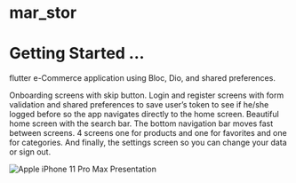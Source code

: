 # mar_stor
 
# Getting Started ...
flutter e-Commerce application using Bloc, Dio, and shared preferences.

Onboarding screens with skip button. Login and register screens with form validation and shared preferences to save user’s token to see if he/she logged before so the app navigates directly to the home screen. Beautiful home screen with the search bar. The bottom navigation bar moves fast between screens. 4 screens one for products and one for favorites and one for categories. And finally, the settings screen so you can change your data or sign out.



![Apple iPhone 11 Pro Max Presentation](https://user-images.githubusercontent.com/83143927/147870342-8d235444-ea0c-40e4-ad0e-402308a35c5f.png)
